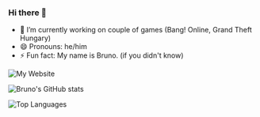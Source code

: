 ### Hi there 👋

- 🔭 I’m currently working on couple of games (Bang! Online, Grand Theft Hungary)
- 😄 Pronouns: he/him
- ⚡ Fun fact: My name is Bruno. (if you didn't know)

![My Website](https://brunolepis.xyz)

![Bruno's GitHub stats](https://github-readme-stats.vercel.app/api?username=brunolepis&show_icons=true&theme=dark)

![Top Languages](https://github-readme-stats.vercel.app/api/top-langs/?username=brunolepis&layout=compact&theme=dark)
